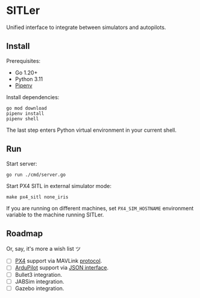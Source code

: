 SITLer
======

Unified interface to integrate between simulators and autopilots.

Install
-------

Prerequisites:
- Go 1.20+
- Python 3.11
- [Pipenv](https://pipenv.pypa.io/en/latest/index.html)

Install dependencies:

```shell
go mod download
pipenv install
pipenv shell
```

The last step enters Python virtual environment in your current shell.

Run
---

Start server:

```shell
go run ./cmd/server.go
```

Start PX4 SITL in external simulator mode:

```shell
make px4_sitl none_iris
```

If you are running on different machines, set `PX4_SIM_HOSTNAME` environment variable to the machine running SITLer.

Roadmap
-------

Or, say, it's more a wish list ツ

- [ ] [PX4](https://px4.io/) support via MAVLink [protocol](https://docs.px4.io/main/en/simulation/#simulator-mavlink-api).
- [ ] [ArduPilot](https://ardupilot.org/) support via [JSON interface](https://ardupilot.org/dev/docs/sitl-with-JSON.html).
- [ ] Bullet3 integration.
- [ ] JABSim integration.
- [ ] Gazebo integration.
